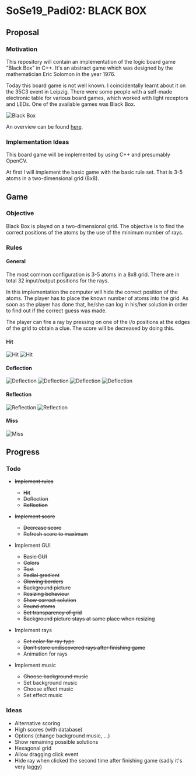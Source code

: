 # SoSe19_Padi02: BLACK BOX

## Proposal

### Motivation
This repository will contain an implementation of the logic board game "Black Box" in C++.
It's an abstract game which was designed by the mathematician Eric Solomon in the year 1976.

Today this board game is not well known.
I coincidentally learnt about it on the 35C3 event in Leipzig.
There were some people with a self-made electronic table for various board games, which worked with light receptors and LEDs.
One of the available games was Black Box.

![Black Box](resources/img/blackbox.jpg "Black Box")

An overview can be found [here](https://en.wikipedia.org/wiki/Black_Box_\(game\)).

### Implementation Ideas
This board game will be implemented by using C++ and presumably OpenCV.

At first I will implement the basic game with the basic rule set.
That is 3-5 atoms in a two-dimensional grid (8x8).


## Game

### Objective
Black Box is played on a two-dimensional grid.
The objective is to find the correct positions of the atoms by the use of the minimum number of rays.

### Rules

#### General
The most common configuration is 3-5 atoms in a 8x8 grid.
There are in total 32 input/output positions for the rays.

In this implementation the computer will hide the correct position of the atoms.
The player has to place the known number of atoms into the grid.
As soon as the player has done that, he/she can log in his/her solution in order to find out if the correct guess was made.

The player can fire a ray by pressing on one of the i/o positions at the edges of the grid to obtain a clue.
The score will be decreased by doing this.

#### Hit
![Hit](resources/img/hit-01.png "Hit")
![Hit](resources/img/hit-02.png "Hit")

#### Deflection
![Deflection](resources/img/deflection-01.png "Deflection")
![Deflection](resources/img/deflection-02.png "Deflection")
![Deflection](resources/img/deflection-03.png "Deflection")
![Deflection](resources/img/deflection-04.png "Deflection")

#### Reflection
![Reflection](resources/img/reflection-01.png "Reflection")
![Reflection](resources/img/reflection-02.png "Reflection")

#### Miss
![Miss](resources/img/miss.png "Miss")


## Progress

### Todo
- ~~Implement rules~~
    - ~~Hit~~
    - ~~Deflection~~
    - ~~Reflection~~
    
- ~~Implement score~~
    - ~~Decrease score~~
    - ~~Refresh score to maximum~~

- Implement GUI
    - ~~Basic GUI~~
    - ~~Colors~~
    - ~~Text~~
    - ~~Radial gradient~~
    - ~~Glowing borders~~
    - ~~Background picture~~
    - ~~Resizing behaviour~~
    - ~~Show correct solution~~
    - ~~Round atoms~~
    - ~~Set transparency of grid~~
    - ~~Background picture stays at same place when resizing~~
    
- Implement rays
    - ~~Set color for ray type~~
    - ~~Don't store undiscovered rays after finishing game~~
    - Animation for rays
    
- Implement music
    - ~~Choose background music~~
    - Set background music
    - Choose effect music
    - Set effect music

### Ideas
- Alternative scoring
- High scores (with database)
- Options (change background music, ...)
- Show remaining possible solutions
- Hexagonal grid
- Allow dragging click event
- Hide ray when clicked the second time after finishing game (sadly it's very laggy)

